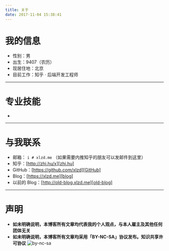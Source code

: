 ```yaml
---
title: 关于
date: 2017-11-04 15:38:41
---
```


# 我的信息

 - 性别：男
 - 出生：9407（农历）
 - 现居住地：北京
 - 目前工作：知乎 · 后端开发工程师

---
# 专业技能

 - ` `

---
# 与我联系
 - 邮箱： `i # xlzd.me` （如果需要内推知乎的朋友可以发邮件到这里）
 - 知乎：[http://zhi.hu/x][zhi.hu]
 - GitHub：[https://github.com/xlzd][GitHub]
 - Blog：[https://xlzd.me][blog]
 - 以前的 Blog：[http://old-blog.xlzd.me][old-blog]

---
# 声明
 - **如未明确说明，本博客所有文章均代表我的个人观点，与本人雇主及其他任何团体无关**
 - **如未明确说明，本博客所有文章均采用「BY-NC-SA」协议发布。知识共享许可协议** ![by-nc-sa][by-nc-sa]

[by-nc-sa]: https://i.creativecommons.org/l/by-nc-sa/3.0/cn/88x31.png  "by-nc-sa"
[zhi.hu]: http://zhi.hu/x "我的知乎"
[GitHub]: https://github.com/xlzd "我的 GitHub"
[blog]: https://xlzd.me "我的博客"
[old-blog]: http://old-blog.xlzd.me
